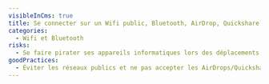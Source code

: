```yaml
---
visibleInCms: true
title: Se connecter sur un Wifi public, Bluetooth, AirDrop, Quickshare, etc.
categories:
  - Wifi et Bluetooth
risks:
  - Se faire pirater ses appareils informatiques lors des déplacements.
goodPractices:
  - Éviter les réseaux publics et ne pas accepter les AirDrops/Quickshare
---
```

